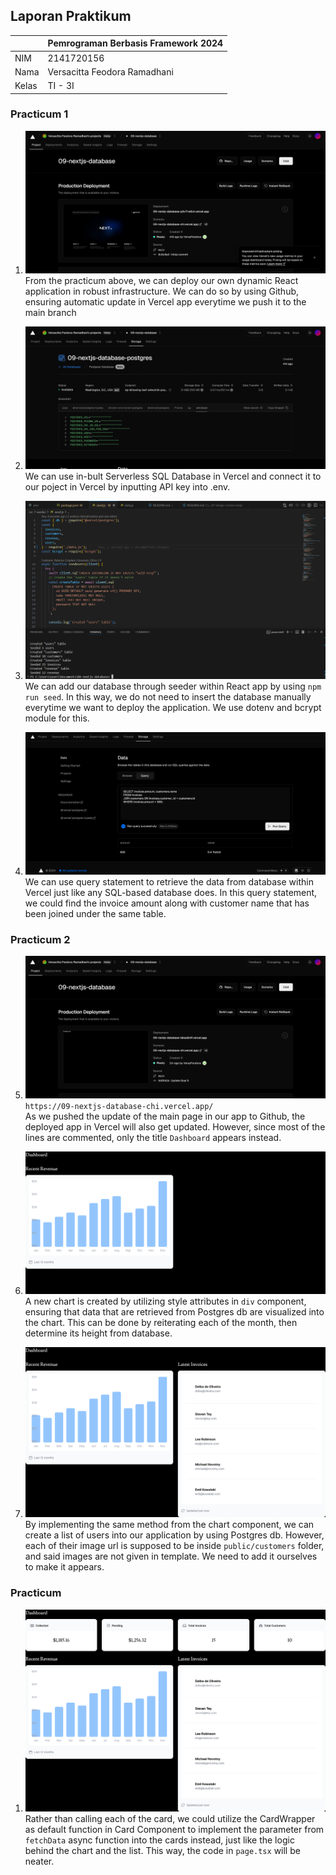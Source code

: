 ## Laporan Praktikum

|  | Pemrograman Berbasis Framework 2024 |
|--|--|
| NIM |  2141720156|
| Nama |  Versacitta Feodora Ramadhani |
| Kelas | TI - 3I |

### Practicum 1
1. ![Screenshot](README-pic/1a.png)<br/>
From the practicum above, we can deploy our own dynamic React application in robust infrastructure. We can do so by using Github, 
ensuring automatic update in Vercel app everytime we push it to the main branch

2. ![Screenshot](README-pic/1b.png)<br/>
We can use in-bult Serverless SQL Database in Vercel and connect it to our poject in Vercel by inputting API key into .env.

3. ![Screenshot](README-pic/1c.png)<br/>
We can add our database through seeder within React app by using `npm run seed`. In this way, we do not need to insert the database
manually everytime we want to deploy the application. We use dotenv and bcrypt module for this.

4. ![Screenshot](README-pic/1d.png)<br/>
We can use query statement to retrieve the data from database within Vercel just like any SQL-based database does.
In this query statement, we could find the invoice amount along with customer name that has been joined under the same table.

### Practicum 2
5. ![Screenshot](README-pic/2a.png)<br/>
`https://09-nextjs-database-chi.vercel.app/`<br/>
As we pushed the update of the main page in our app to Github, the deployed app in Vercel will also get updated. However, since most of the lines are commented, only the title `Dashboard` appears instead.

6. ![Screenshot](README-pic/2b.png)<br/>
A new chart is created by utilizing style attributes in `div` component, ensuring that data that are retrieved from Postgres db are visualized into the chart. This can be done by reiterating each of the month, then determine its height from database.

7. ![Screenshot](README-pic/2c.png)<br/>
By implementing the same method from the chart component, we can create a list of users into our application by using Postgres db. However, each of their image url is supposed to be inside `public/customers` folder, and said images are not given in template. We need to add it ourselves to make it appears.

### Practicum
1. ![Screenshot](README-pic/p1.png)<br/>
Rather than calling each of the card, we could utilize the CardWrapper as default function in Card Component to implement the parameter from `fetchData` async function into the cards instead, just like the logic behind the chart and the list. This way, the code in `page.tsx` will be neater.